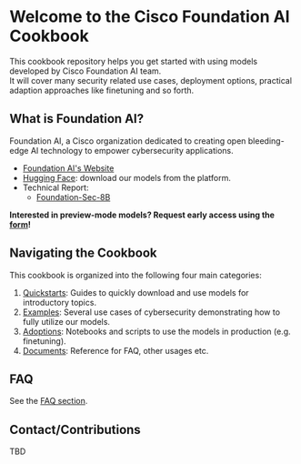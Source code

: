 # Welcome to the Cisco Foundation AI Cookbook
This cookbook repository helps you get started with using models developed by Cisco Foundation AI team. <br>
It will cover many security related use cases, deployment options, practical adaption approaches like finetuning and so forth.

## What is Foundation AI?
Foundation AI, a Cisco organization dedicated to creating open bleeding-edge AI technology to empower cybersecurity applications.
- [Foundation AI's Website](https://fdtn.ai/)
- [Hugging Face](https://huggingface.co/fdtn-ai): download our models from the platform.
- Technical Report: 
    - [Foundation-Sec-8B](https://arxiv.org/abs/2504.21039)

**Interested in preview-mode models? Request early access using the [form](https://fdtn.ai/early-access)!**

## Navigating the Cookbook
This cookbook is organized into the following four main categories:
1. [Quickstarts](https://github.com/RobustIntelligence/foundation-ai-cookbook/tree/main/1_quickstarts): Guides to quickly download and use models for introductory topics.
2. [Examples](https://github.com/RobustIntelligence/foundation-ai-cookbook/tree/main/2_examples): Several use cases of cybersecurity demonstrating how to fully utilize our models.
3. [Adoptions](https://github.com/RobustIntelligence/foundation-ai-cookbook/tree/main/3_adoptions): Notebooks and scripts to use the models in production (e.g. finetuning).
4. [Documents](https://github.com/RobustIntelligence/foundation-ai-cookbook/tree/main/4_documents): Reference for FAQ, other usages etc.

## FAQ
See the [FAQ section](https://github.com/RobustIntelligence/foundation-ai-cookbook/blob/main/4_documents/FAQ.md).

## Contact/Contributions
TBD
